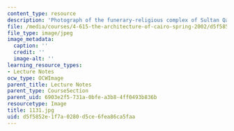 ```yaml
---
content_type: resource
description: 'Photograph of the funerary-religious complex of Sultan Qaytbay: interior.'
file: /media/courses/4-615-the-architecture-of-cairo-spring-2002/d5f5852e1f7a0280d5ce6fea86ca5faa_1131.jpg
file_type: image/jpeg
image_metadata:
  caption: ''
  credit: ''
  image-alt: ''
learning_resource_types:
- Lecture Notes
ocw_type: OCWImage
parent_title: Lecture Notes
parent_type: CourseSection
parent_uid: 6903e2f5-731a-0bfe-a3b8-4ff0493b836b
resourcetype: Image
title: 1131.jpg
uid: d5f5852e-1f7a-0280-d5ce-6fea86ca5faa
---
```


